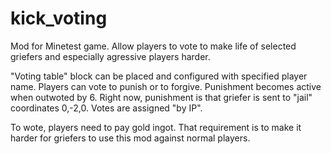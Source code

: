 kick_voting
===========

Mod for Minetest game. Allow players to vote to make life of selected griefers and especially agressive players harder.

"Voting table" block can be placed and configured with specified player name.
Players can vote to punish or to forgive. Punishment becomes active when outwoted by 6.
Right now, punishment is that griefer is sent to "jail" coordinates 0,-2,0.
Votes are assigned "by IP".

To wote, players need to pay gold ingot. That requirement is 
to make it harder for griefers to use this mod against normal players.
